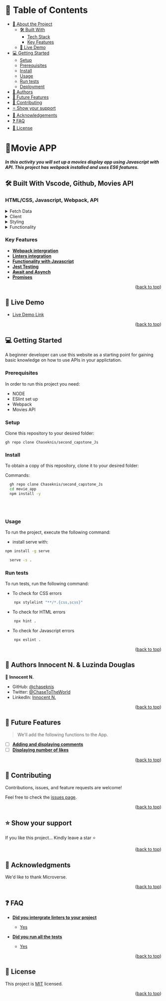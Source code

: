<a name="readme-top"></a>


</div>

# 📗 Table of Contents

- [📖 About the Project](#portfolio)
  - [🛠 Built With](#htmlt_and_css)
    - [Tech Stack](#tech-stack)
    - [Key Features](#mobile_size)
  - [🚀 Live Demo](#live-demo)
- [💻 Getting Started](#getting-started)
  - [Setup](#setup)
  - [Prerequisites](#prerequisites)
  - [Install](#install)
  - [Usage](#usage)
  - [Run tests](#run-tests)
  - [Deployment](#triangular_flag_on_post-deployment)
- [👥 Authors](#authors)
- [🔭 Future Features](#future-features)
- [🤝 Contributing](#contributing)
- [⭐️ Show your support](#support)
- [🙏 Acknowledgements](#acknowledgements)
- [❓ FAQ](#faq)
- [📝 License](#license)


# 📖<a name="about-project">Movie APP</a>


***In this activity you will set up a movies display app using Javascript with API. This project has webpack installed and uses ES6 features.***


## 🛠 Built With <a name="built-with">Vscode, Github, Movies API</a>

### <a name="tech-stack">HTML/CSS, Javascript, Webpack, API</a>


<details>
<summary>Fetch Data</summary>
  <ul>
    <li><a href="https://www.postgresql.org/">API</a></li>
  </ul>
</details>
<details>
  <summary>Client</summary>
  <ul>
    <li><a href="https://reactjs.org/">HTML</a></li>
  </ul>
</details>

<details>
  <summary>Styling</summary>
  <ul>
    <li><a href="https://expressjs.com/">CSS</a></li>
  </ul>
</details>

<details>
<summary>Functionality</summary>
  <ul>
    <li><a href="https://www.postgresql.org/">Javascript</a></li>
  </ul>
</details>

<!-- Features -->

### Key Features <a name="key-features"></a>


- **[Webpack intergration]()**
- **[Linters integration]()**
- **[Functionality with Javascript]()**
- **[Jest Testing]()**
- **[Await and Asynch]()**
- **[Promises]()**

<p align="right">(<a href="#readme-top">back to top</a>)</p>

## 🚀 Live Demo <a name="live-demo"></a>


- [Live Demo Link](https://chaseknis.github.io/second_capstone_Js/dist/)


<p align="right">(<a href="#readme-top">back to top</a>)</p>

## 💻 Getting Started <a name="getting-started"></a>


A beginner developer can use this website as a starting point for gaining basic knowledge on how to use APIs in your applictation.

### Prerequisites

In order to run this project you need:

- NODE
- ESlint set up
- Webpack
- Movies API



### Setup

Clone this repository to your desired folder:

```
gh repo clone Chaseknis/second_capstone_Js
```

### Install

To obtain a copy of this repository, clone it to your desired folder:

Commands: 

```sh
  gh repo clone Chaseknis/second_capstone_Js
  cd movie_app
  npm install -y
```
<br><br>

### Usage

To run the project, execute the following command:

- install serve with: 
```sh
npm install -g serve
```

```sh
  serve -s .
```

### Run tests

To run tests, run the following command:

- To check for CSS errors

```sh
    npx stylelint "**/*.{css,scss}"

```
- To check for HTML errors

```sh
    npx hint .
```

- To check for Javascript errors

```sh
    npx eslint .
```


<p align="right">(<a href="#readme-top">back to top</a>)</p>

## 👥 Authors <a name="authors">Innocent N. & Luzinda Douglas</a>


👤 **Innocent N.**

- GitHub: [@chaseknis](https://github.com/Chaseknis)
- Twitter: [@ChaseToTheWorld](https://twitter.com/chasetotheworld)
- LinkedIn: [Innocent N.](https://www.linkedin.com/in/innocent-n-200826252/)


<p align="right">(<a href="#readme-top">back to top</a>)</p>


## 🔭 Future Features <a name="future-features"></a>

> We'll add the following functions to the App.

- [ ] **[Adding and displaying comments]()**
- [ ] **[Displaying number of likes]()**

<p align="right">(<a href="#readme-top">back to top</a>)</p>


## 🤝 Contributing <a name="contributing"></a>

Contributions, issues, and feature requests are welcome!

Feel free to check the [issues page](https://github.com/Chaseknis/second_capstone_Js/issues).

<p align="right">(<a href="#readme-top">back to top</a>)</p>


## ⭐️ Show your support <a name="support"></a>


If you like this project... Kindly leave a star ⭐

<p align="right">(<a href="#readme-top">back to top</a>)</p>


## 🙏 Acknowledgments <a name="acknowledgements"></a>

We'd like to thank Microverse.

<p align="right">(<a href="#readme-top">back to top</a>)</p>

<!-- FAQ (optional) -->

## ❓ FAQ <a name="faq"></a>


- **[Did you intergrate linters to your project]()**

  - [Yes]()

- **[Did you run all the tests]()**

  - [Yes]()

<p align="right">(<a href="#readme-top">back to top</a>)</p>

<!-- LICENSE -->

## 📝 License <a name="license"></a>

This project is [MIT](./LICENSE) licensed.


<p align="right">(<a href="#readme-top">back to top</a>)</p>


